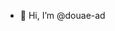 - 👋 Hi, I’m @douae-ad

<!---
douae-ad/douae-ad is a ✨ special ✨ repository because its `README.md` (this file) appears on your GitHub profile.
You can click the Preview link to take a look at your changes.
--->
